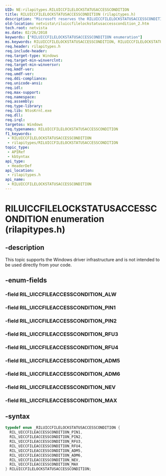 ```yaml
---
UID: NE:rilapitypes.RILUICCFILELOCKSTATUSACCESSCONDITION
title: RILUICCFILELOCKSTATUSACCESSCONDITION (rilapitypes.h)
description: "Microsoft reserves the RILUICCFILELOCKSTATUSACCESSCONDITION enumeration for internal use only. Don't use this enumeration in your code."
old-location: netvista\riluiccfilelockstatusaccesscondition_2.htm
tech.root: netvista
ms.date: 02/26/2018
keywords: ["RILUICCFILELOCKSTATUSACCESSCONDITION enumeration"]
ms.keywords: RILUICCFILELOCKSTATUSACCESSCONDITION, RILUICCFILELOCKSTATUSACCESSCONDITION enumeration [Network Drivers Starting with Windows Vista], RIL_UICCFILEACCESSCONDITION_ADM5, RIL_UICCFILEACCESSCONDITION_ADM6, RIL_UICCFILEACCESSCONDITION_MAX, RIL_UICCFILEACCESSCONDITION_NEV, RIL_UICCFILEACCESSCONDITION_PIN1, RIL_UICCFILEACCESSCONDITION_PIN2, RIL_UICCFILEACCESSCONDITION_RFU3, RIL_UICCFILEACCESSCONDITION_RFU4, netvista.riluiccfilelockstatusaccesscondition_2, rilapitypes/RILUICCFILELOCKSTATUSACCESSCONDITION, rilapitypes/RIL_UICCFILEACCESSCONDITION_ADM5, rilapitypes/RIL_UICCFILEACCESSCONDITION_ADM6, rilapitypes/RIL_UICCFILEACCESSCONDITION_MAX, rilapitypes/RIL_UICCFILEACCESSCONDITION_NEV, rilapitypes/RIL_UICCFILEACCESSCONDITION_PIN1, rilapitypes/RIL_UICCFILEACCESSCONDITION_PIN2, rilapitypes/RIL_UICCFILEACCESSCONDITION_RFU3, rilapitypes/RIL_UICCFILEACCESSCONDITION_RFU4
req.header: rilapitypes.h
req.include-header: 
req.target-type: Windows
req.target-min-winverclnt: 
req.target-min-winversvr: 
req.kmdf-ver: 
req.umdf-ver: 
req.ddi-compliance: 
req.unicode-ansi: 
req.idl: 
req.max-support: 
req.namespace: 
req.assembly: 
req.type-library: 
req.lib: NtosKrnl.exe
req.dll: 
req.irql: 
targetos: Windows
req.typenames: RILUICCFILELOCKSTATUSACCESSCONDITION
f1_keywords:
 - RILUICCFILELOCKSTATUSACCESSCONDITION
 - rilapitypes/RILUICCFILELOCKSTATUSACCESSCONDITION
topic_type:
 - APIRef
 - kbSyntax
api_type:
 - HeaderDef
api_location:
 - rilapitypes.h
api_name:
 - RILUICCFILELOCKSTATUSACCESSCONDITION
---
```


# RILUICCFILELOCKSTATUSACCESSCONDITION enumeration (rilapitypes.h)


## -description

This topic supports the Windows driver infrastructure and is not intended to be used directly from your code.

## -enum-fields

### -field RIL_UICCFILEACCESSCONDITION_ALW

### -field RIL_UICCFILEACCESSCONDITION_PIN1

### -field RIL_UICCFILEACCESSCONDITION_PIN2

### -field RIL_UICCFILEACCESSCONDITION_RFU3

### -field RIL_UICCFILEACCESSCONDITION_RFU4

### -field RIL_UICCFILEACCESSCONDITION_ADM5

### -field RIL_UICCFILEACCESSCONDITION_ADM6

### -field RIL_UICCFILEACCESSCONDITION_NEV

### -field RIL_UICCFILEACCESSCONDITION_MAX

## -syntax

```cpp
typedef enum _RILUICCFILELOCKSTATUSACCESSCONDITION {
  RIL_UICCFILEACCESSCONDITION_PIN1,
  RIL_UICCFILEACCESSCONDITION_PIN2,
  RIL_UICCFILEACCESSCONDITION_RFU3,
  RIL_UICCFILEACCESSCONDITION_RFU4,
  RIL_UICCFILEACCESSCONDITION_ADM5,
  RIL_UICCFILEACCESSCONDITION_ADM6,
  RIL_UICCFILEACCESSCONDITION_NEV,
  RIL_UICCFILEACCESSCONDITION_MAX
} RILUICCFILELOCKSTATUSACCESSCONDITION;
```

